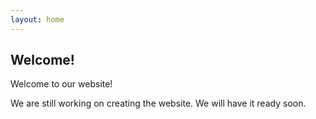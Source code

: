 ```yaml
---
layout: home
---
```



## Welcome!

Welcome to our website!

We are still working on creating the website.
We will have it ready soon.
